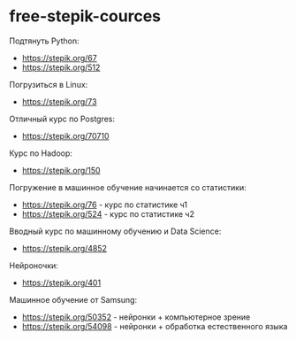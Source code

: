 # free-stepik-cources

Подтянуть Python:
 - https://stepik.org/67
 - https://stepik.org/512

Погрузиться в Linux:
 - https://stepik.org/73

Отличный курс по Postgres:
 - https://stepik.org/70710

Курс по Hadoop:
 - https://stepik.org/150

Погружение в машинное обучение начинается со статистики:
 - https://stepik.org/76 - курс по статистике ч1
 - https://stepik.org/524 - курс по статистике ч2

Вводный курс по машинному обучению и Data Science:
 - https://stepik.org/4852

Нейроночки:
 - https://stepik.org/401

Машинное обучение от Samsung:
 - https://stepik.org/50352 - нейронки + компьютерное зрение
 - https://stepik.org/54098 - нейронки + обработка естественного языка
